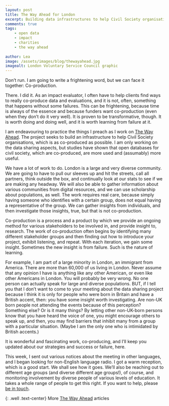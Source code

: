 ```yaml
---
layout: post
title: The Way Ahead for London
excerpt: Building data infrastructures to help Civil Society organisations in London through co-production and "The Way Ahead" 
comments: true
tags:
    - open data
    - impact
    - charities
    - the way ahead
    
author: Lea
image: /assets/images/blog/thewayahead.jpg
imagealt: London Voluntary Service Council graphic 
---
```


Don’t run.  I am going to write a frightening word, but we can face it together: Co-production.  


There. I did it. As an impact evaluator, I often have to help clients find ways to really co-produce data and evaluations, and it is not, often, something that happens without some failures. This can be frightening, because time is always of the essence and because funders want co-production (even when they don’t do it very well).  It is proven to be transformative, though.  It is worth doing and doing well, and it is worth learning from failure at it.


I am endeavouring to practice the things I preach as I work on [The Way Ahead](http://www.lvsc.org.uk/future-of-civil-society-support-in-london-latest-update/work-with-us-to-achieve-the-ambitions-of-the-way-ahead-for-londoners.aspx).  The project seeks to build an infrastructure to help Civil Society organisations, which is as co-produced as possible.  I am only working on the data sharing aspects, but studies have shown that open databases for civil society, which are co-produced, are more used and (assumably) more useful.


We have a lot of work to do.  London is a large and very diverse community.  We are going to have to pull our sleeves up and hit the streets, call all partners, think outside the box, and continually look at our stats to see if we are making any headway.  We will also be able to gather information about various communities from digital resources, and we can use scholarship about populations, as well.  The work requires real care, because simply having someone who identifies with a certain group, does not equal having a representative of the group.  We can gather insights from individuals, and then investigate those insights, true, but that is not co-production.


Co-production is a process and a product by which we provide an ongoing method for various stakeholders to be involved in, and provide insight to, research.  The work of co-production often begins by identifying many different stakeholder groups and then finding out how to introduce your project, exhibit listening, and repeat. With each iteration, we gain some insight. Sometimes the new insight is from failure. Such is the nature of learning.   


For example, I am part of a large minority in London, an immigrant from America. There are more than 60,000 of us living in London.  Never assume that any opinion I have is anything like any other American, or even like other Americans in London. You will probably be very wrong. No one person can actually speak for large and diverse populations.  BUT, if I tell you that I don’t want to come to your meeting about the data sharing project because I think it is only for people who were born in Britain and have a British accent, then: you have some insight worth investigating.  Are non-UK born people not attending the events because of this perception? Something else? Or is it many things?  By letting other non-UK-born persons know that you have heard the voice of one, you might encourage others to speak up, and then, you may find barriers that inhibit many from a group with a particular situation. (Maybe I am the only one who is intimidated by British accents.)


It is wonderful and fascinating work, co-producing, and I’ll keep you updated about our strategies and success or failure, here.


This week, I sent out various notices about the meeting in other languages, and I began looking for non-English language radio.  I got a warm reception, which is a good start.  We shall see how it goes.  We’ll also be reaching out to different age groups (and diverse different age groups!), of course, and monitoring involvement by diverse people of various levels of education.  It takes a whole range of people to get this right.  If you want to help, please [be in touch](/contact/). 


{: .well .text-center}
More [The Way Ahead](/blog/tags/the-way-ahead/) articles
